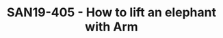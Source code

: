 ---
categories:
- san19
description: With the increasing size and complexities of Hadoop-related clusters
  every day, how to lift them becomes a challenging task.<br /> <br /> The Apache
  Ambari is aimed at monitoring, provisioning and managing Hadoop-related ecosystem
  deployment.<br /> Management Packs (MPacks) enables Ambari to remove the tight coupling
  with existing stacks (HDP, HDF, etc.) from Ambari core and flexibly manage any Hadoop-related
  service into Ambari. <br /> <br /> Collaborating with Linaro LDCG, we validate Apache
  Ambari and implement a new Ambari Arm64 Mpack to make Hadoop deployment and management
  simpler on Arm64 servers. We also adopt Apache Bigtop to consummate Hadoop-related
  Arm64 stack.<br /> The introductory session will provide the overview of Ambari
  and Bigtop. And we will give an in-depth perspective into Arm64 Mpacks architecture.
  The followup demo will showcase the process of Hadoop-related stack deployment on
  Arm64 servers.
image:
  featured: 'true'
  path: /assets/images/featured-images/san19/SAN19-405.png
session_attendee_num: '20'
session_id: SAN19-405
session_room: Pacific Room (Keynote)
session_slot:
  end_time: '2019-09-26 09:25:00'
  start_time: '2019-09-26 09:00:00'
session_speakers:
- speaker_bio: A software engineer
  speaker_company: Arm
  speaker_image: /assets/images/speakers/san19/yuqi-gu.jpg
  speaker_location: ''
  speaker_name: Yuqi Gu
  speaker_position: Senior Software Engineer
  speaker_url: ''
  speaker_username: duke.guyuqi
session_track: Big Data
tag: session
tags:
- Big Data
title: SAN19-405 - How to lift an elephant with Arm
---
